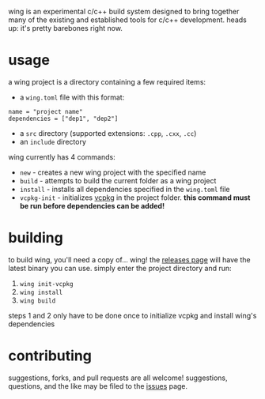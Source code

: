wing is an experimental c/c++ build system designed to bring together many of the existing and established tools for c/c++ development. heads up: it's pretty barebones right now.

# usage
a wing project is a directory containing a few required items:
* a `wing.toml` file with this format:
```
name = "project name"
dependencies = ["dep1", "dep2"]
```
* a `src` directory (supported extensions: `.cpp`, `.cxx`, `.cc`)
* an `include` directory


wing currently has 4 commands:
* `new` - creates a new wing project with the specified name
* `build` - attempts to build the current folder as a wing project
* `install` - installs all dependencies specified in the `wing.toml` file
* `vcpkg-init` - initializes [vcpkg](https://vcpkg.io/en/index.html) in the project folder. **this command must be run before dependencies can be added!**

# building
to build wing, you'll need a copy of... wing! the [releases page](https://github.com/s-viour/wing/releases) will have the latest binary you can use. simply enter the project directory and run:
1. `wing init-vcpkg`
2. `wing install`
3. `wing build`

steps 1 and 2 only have to be done once to initialize vcpkg and install wing's dependencies

# contributing
suggestions, forks, and pull requests are all welcome! suggestions, questions, and the like may be filed to the [issues](https://github.com/s-viour/wing/issues) page.
